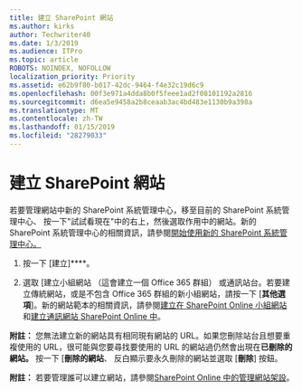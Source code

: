 ```yaml
---
title: 建立 SharePoint 網站
ms.author: kirks
author: Techwriter40
ms.date: 1/3/2019
ms.audience: ITPro
ms.topic: article
ROBOTS: NOINDEX, NOFOLLOW
localization_priority: Priority
ms.assetid: e62b9f80-b017-42dc-9464-f4e32c19d6c9
ms.openlocfilehash: 00f3e971a4dda8b0f5feee1ad2f08101192a2816
ms.sourcegitcommit: d6ea5e9458a2b8ceaab3ac4bd483e1130b9a398a
ms.translationtype: MT
ms.contentlocale: zh-TW
ms.lasthandoff: 01/15/2019
ms.locfileid: "28279033"
---
```

# <a name="create-a-sharepoint-site"></a>建立 SharePoint 網站

若要管理網站中新的 SharePoint 系統管理中心，移至目前的 SharePoint 系統管理中心、 按一下"試試看現在"中的右上，然後選取作用中的網站。新的 SharePoint 系統管理中心的相關資訊，請參閱[開始使用新的 SharePoint 系統管理中心。](https://docs.microsoft.com/en-us/sharepoint/get-started-new-admin-center)
  
1. 按一下 [建立]****。 
    
2. 選取 [建立小組網站 （這會建立一個 Office 365 群組） 或通訊站台。若要建立傳統網站，或是不包含 Office 365 群組的新小組網站，請按一下 [**其他選項**]。新的網站範本的相關資訊，請參閱[建立在 SharePoint Online 小組網站](https://support.office.com/en-us/article/create-a-team-site-in-sharepoint-ef10c1e7-15f3-42a3-98aa-b5972711777d?ui=en-US&amp;rs=en-US&amp;ad=US)和[建立通訊網站 SharePoint Online 中](https://support.office.com/article/7fb44b20-a72f-4d2c-9173-fc8f59ba50eb)。
  
 **附註：** 您無法建立新的網站具有相同現有網站的 URL。如果您刪除站台且想要重複使用的 URL，很可能與您要尋找要使用的 URL 的網站過仍然會出現在**已刪除的網站。** 按一下 [**刪除的網站**、 反白顯示要永久刪除的網站並選取 [**刪除**] 按鈕。 
  
 **附註：** 若要管理誰可以建立網站，請參閱[SharePoint Online 中的管理網站架設](https://docs.microsoft.com/en-us/sharepoint/manage-site-creation)。
    

